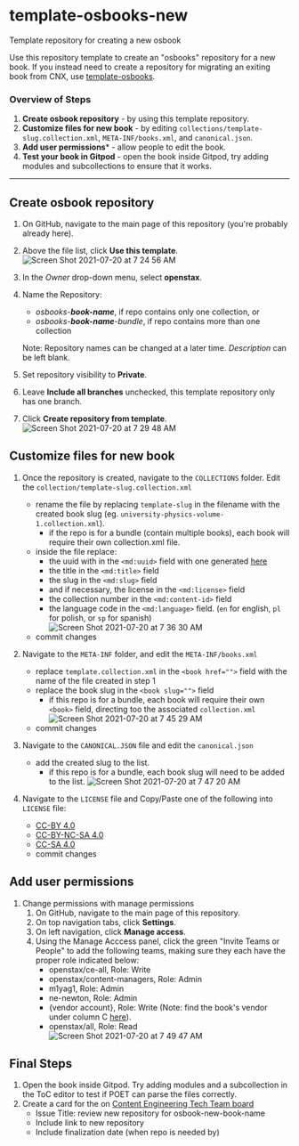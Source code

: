 # template-osbooks-new
Template repository for creating a new osbook

Use this repository template to create an "osbooks" repository for a new book. If you instead need to create a repository for migrating an exiting book from CNX, use [template-osbooks](https://github.com/openstax/template-osbooks).

### Overview of Steps

1. **Create osbook repository** - by using this template repository.
2. **Customize files for new book** - by editing `collections/template-slug.collection.xml`, `META-INF/books.xml`, and `canonical.json`.
3. **Add user permissions*** - allow people to edit the book.
4. **Test your book in Gitpod** - open the book inside Gitpod, try adding modules and subcollections to ensure that it works.

---

## Create osbook repository

1. On GitHub, navigate to the main page of this repository (you're probably already here).
2. Above the file list, click **Use this template**.![Screen Shot 2021-07-20 at 7 24 56 AM](https://user-images.githubusercontent.com/30244554/126341590-baae4973-d518-4106-b41c-5c94b5018eb4.png)

3. In the _Owner_ drop-down menu, select **openstax**.
4. Name the Repository:

   - _osbooks-**book-name**_, if repo contains only one collection, or
   - _osbooks-**book-name**-bundle_, if repo contains more than one collection

   Note: Repository names can be changed at a later time. _Description_ can be left blank.

5. Set repository visibility to **Private**.

6. Leave **Include all branches** unchecked, this template repository only has one branch.

7. Click **Create repository from template**.![Screen Shot 2021-07-20 at 7 29 48 AM](https://user-images.githubusercontent.com/30244554/126342661-14938829-bd1a-4bf6-b6d2-48f2dedf4d47.png)


## Customize files for new book

1. Once the repository is created, navigate to the `COLLECTIONS` folder. Edit the `collection/template-slug.collection.xml`
    
    - rename the file by replacing `template-slug` in the filename with the created book slug (eg. `university-physics-volume-1.collection.xml`).
        - if the repo is for a bundle (contain multiple books), each book will require their own collection.xml file.
    - inside the file replace:
        - the uuid with in the `<md:uuid>` field with one generated [here](https://www.uuidtools.com/v4)
        - the title in the `<md:title>` field
        - the slug in the `<md:slug>` field
        - and if necessary, the license in the `<md:license>` field
        - the collection number in the `<md:content-id>` field
        - the language code in the `<md:language>` field. (`en` for english, `pl` for polish, or `sp` for spanish)
    ![Screen Shot 2021-07-20 at 7 36 30 AM](https://user-images.githubusercontent.com/30244554/126344043-27c4b5aa-c2e9-421b-a3e6-60ca95cd39ef.png)
    - commit changes

2. Navigate to the `META-INF` folder, and edit the `META-INF/books.xml`
    - replace `template.collection.xml` in the `<book href="">` field with the name of the file created in step 1
    - replace the book slug in the `<book slug="">` field
        - if this repo is for a bundle, each book will require their own `<book>` field, directing too the associated `collection.xml`
    ![Screen Shot 2021-07-20 at 7 45 29 AM](https://user-images.githubusercontent.com/30244554/126344715-395b1ab9-9e23-400a-92f1-f903b7d605e3.png)
    - commit changes

3. Navigate to the `CANONICAL.JSON` file and edit the `canonical.json`
    - add the created slug to the list.
        - if this repo is for a bundle, each book slug will need to be added to the list.
    ![Screen Shot 2021-07-20 at 7 47 20 AM](https://user-images.githubusercontent.com/30244554/126344968-91721928-202c-459c-ab6f-48ae32ec1cb4.png)

4. Navigate to the `LICENSE` file and Copy/Paste one of the following into `LICENSE` file:

   - [CC-BY 4.0](https://github.com/openstax/content-synchronizer/blob/main/licenses/by-4.0)
   - [CC-BY-NC-SA 4.0](https://github.com/openstax/content-synchronizer/blob/main/licenses/by-nc-sa-4.0)
   - [CC-SA 4.0](https://github.com/openstax/content-synchronizer/blob/main/licenses/by-sa-4.0)
   - commit changes

## Add user permissions

1. Change permissions with manage permissions
   1. On GitHub, navigate to the main page of this repository.
   2. On top navigation tabs, click **Settings**.
   3. On left navigation, click **Manage access**.
   4. Using the Manage Acccess panel, click the green "Invite Teams or People" to add the following teams, making sure they each have the proper role indicated below:
      - openstax/ce-all, Role: Write
      - openstax/content-managers, Role: Admin
      - m1yag1, Role: Admin
      - ne-newton, Role: Admin
      - {vendor account}, Role: Write (Note: find the book's vendor under column C [here](https://docs.google.com/spreadsheets/d/1dVpPsE2wTIZyoC4n8GnooqpntC2IZDTjcSdNMPycfB0/edit#gid=254689054)).
      - openstax/all, Role: Read
![Screen Shot 2021-07-20 at 7 49 47 AM](https://user-images.githubusercontent.com/30244554/126347844-c9ce2a0a-0b8d-42b1-bff4-943605d2af3e.png)

## Final Steps

1. Open the book inside Gitpod. Try adding modules and a subcollection in the ToC editor to test if POET can parse the files correctly.
2. Create a card for the on [Content Engineering Tech Team board](https://github.com/openstax/cnx/issues/new?assignees=&labels=&template=task.md)
   - Issue Title: review new repository for osbook-new-book-name
   - Include link to new repository
   - Include finalization date (when repo is needed by)
